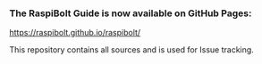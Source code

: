### The RaspiBolt Guide is now available on GitHub Pages:
https://raspibolt.github.io/raspibolt/

This repository contains all sources and is used for Issue tracking.

